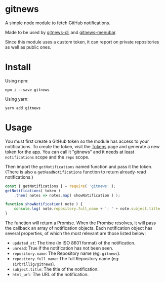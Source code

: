 # gitnews

A simple node module to fetch GitHub notifications.

Made to be used by [gitnews-cli](https://github.com/sirbrillig/gitnews-cli) and [gitnews-menubar](https://github.com/sirbrillig/gitnews-menubar).

Since this module uses a custom token, it can report on private repositories as well as public ones.

# Install

Using npm:

```
npm i --save gitnews
```

Using yarn:

```
yarn add gitnews
```

# Usage

You must first create a GitHub token so the module has access to your notifications. To create the token, visit the [Tokens](https://github.com/settings/tokens) page and generate a new token for the app. You can call it "gitnews" and it needs at least `notifications` scope and the `repo` scope.

Then import the `getNotifications` named function and pass it the token. (There is also a `getReadNotifications` function to return already-read notifications.)

```js
const { getNotifications } = require( 'gitnews' );
getNotifications( token )
	.then( notes => notes.map( showNotification ) );

function showNotification( note ) {
	console.log( note.repository.full_name + ': ' + note.subject.title + ' -- ' + note.html_url );
}
```

The function will return a Promise. When the Promise resolves, it will pass the callback an array of notification objects. Each notification object has several properties, of which the most relevant are those listed below:

- `updated_at`: The time (in ISO 8601 format) of the notification.
- `unread`: True if the notification has not been seen.
- `repository.name`: The Repository name (eg: `gitnews`).
- `repository.full_name`: The full Repository name (eg: `sirbrillig/gitnews`).
- `subject.title`: The title of the notification.
- `html_url`: The URL of the notification.
